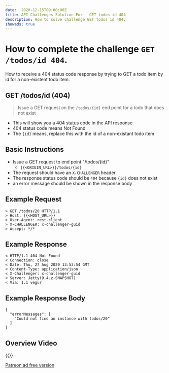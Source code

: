 ```yaml
---
date:  2020-12-15T09:00:00Z
title: API Challenges Solution For - GET todos id 404
description: How to solve challenge GET todos id 404.
showads: true
---
```


# How to complete the challenge `GET /todos/id 404`.

How to receive a 404 status code response by trying to GET a todo item by id for a non-existent todo item.

## GET /todos/id (404)

> 	Issue a GET request on the `/todos/{id}` end point for a todo that does not exist

- This will show you a 404 status code in the API response
- 404 status code means Not Found
- The `{id}` means, replace this with the id of a non-existant todo item

## Basic Instructions

- Issue a GET request to end point "/todos/{id}"
    - `{{<ORIGIN_URL>}}/todos/{id}`
- The request should have an `X-CHALLENGER` header
- The response status code should be `404` because `{id}` does not exist
- an error message should be shown in the response body

## Example Request

~~~~~~~~
> GET /todos/20 HTTP/1.1
> Host: {{<HOST_URL>}}
> User-Agent: rest-client
> X-CHALLENGER: x-challenger-guid
> Accept: */*
~~~~~~~~

## Example Response

~~~~~~~~
< HTTP/1.1 404 Not Found
< Connection: close
< Date: Thu, 27 Aug 2020 13:53:54 GMT
< Content-Type: application/json
< X-Challenger: x-challenger-guid
< Server: Jetty(9.4.z-SNAPSHOT)
< Via: 1.1 vegur
~~~~~~~~

## Example Response Body

~~~~~~~~
{
  "errorMessages": [
    "Could not find an instance with todos/20"
  ]
}
~~~~~~~~


## Overview Video

{{<youtube-embed key="1S5kpd8-xfM" title="Solution to Get Missing Todo 404">}}

[Patreon ad free version](https://www.patreon.com/posts/41109076)

